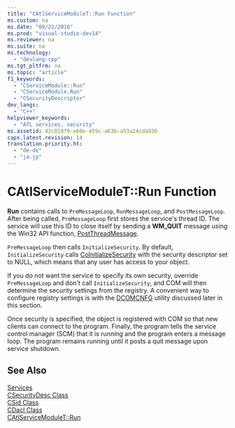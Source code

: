 ```yaml
---
title: "CAtlServiceModuleT::Run Function"
ms.custom: na
ms.date: "09/22/2016"
ms.prod: "visual-studio-dev14"
ms.reviewer: na
ms.suite: na
ms.technology: 
  - "devlang-cpp"
ms.tgt_pltfrm: na
ms.topic: "article"
f1_keywords: 
  - "CServiceModule::Run"
  - "CServiceModule.Run"
  - "CSecurityDescriptor"
dev_langs: 
  - "C++"
helpviewer_keywords: 
  - "ATL services, security"
ms.assetid: 42c010f0-e60e-459c-a63b-a53a24cda93b
caps.latest.revision: 14
translation.priority.ht: 
  - "de-de"
  - "ja-jp"
---
```

# CAtlServiceModuleT::Run Function
**Run** contains calls to `PreMessageLoop`, `RunMessageLoop`, and `PostMessageLoop`. After being called, `PreMessageLoop` first stores the service's thread ID. The service will use this ID to close itself by sending a **WM_QUIT** message using the Win32 API function, [PostThreadMessage](http://msdn.microsoft.com/library/windows/desktop/ms644946).  
  
 `PreMessageLoop` then calls `InitializeSecurity`. By default, `InitializeSecurity` calls [CoInitializeSecurity](http://msdn.microsoft.com/library/windows/desktop/ms693736) with the security descriptor set to NULL, which means that any user has access to your object.  
  
 If you do not want the service to specify its own security, override `PreMessageLoop` and don't call `InitializeSecurity`, and COM will then determine the security settings from the registry. A convenient way to configure registry settings is with the [DCOMCNFG](../VS_csharp/dcomcnfg.md) utility discussed later in this section.  
  
 Once security is specified, the object is registered with COM so that new clients can connect to the program. Finally, the program tells the service control manager (SCM) that it is running and the program enters a message loop. The program remains running until it posts a quit message upon service shutdown.  
  
## See Also  
 [Services](../VS_csharp/atl-services.md)   
 [CSecurityDesc Class](../VS_csharp/csecuritydesc-class.md)   
 [CSid Class](../VS_csharp/csid-class.md)   
 [CDacl Class](../VS_csharp/cdacl-class.md)   
 [CAtlServiceModuleT::Run](../Topic/CAtlServiceModuleT::Run.md)